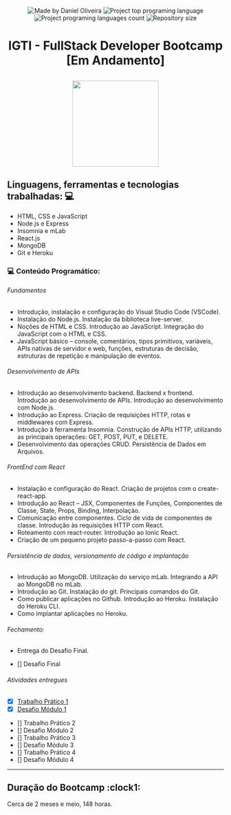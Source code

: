 <p align="center">
    <img alt="Made by Daniel Oliveira" src="https://img.shields.io/badge/made%20by-Daniel%20Oliveira-brightgreen">
    <img alt="Project top programing language" src="https://img.shields.io/github/languages/top/dnl007/bootcamp-fullstack?color=brightgreen">
    <img alt="Project programing languages count" src="https://img.shields.io/github/languages/count/dnl007/bootcamp-fullstack?color=brightgreen">
    <img alt="Repository size" src="https://img.shields.io/github/repo-size/dnl007/bootcamp-fullstack?color=brightgreen">
</p>
<h1 align="center">
  IGTI - FullStack Developer Bootcamp [Em Andamento]
  <br/>
</h1>
<h2 align="center">
  <img src="https://www.igti.com.br/wp-content/uploads/2020/02/D.-Full-Stack.png" width="200px"/>
</h2>

## Linguagens, ferramentas e tecnologias trabalhadas: :computer:

<ul>
  <li> HTML, CSS e JavaScript </li>
  <li> Node.js e Express </li>
  <li> Insomnia e mLab </li>
  <li> React.js </li>
  <li> MongoDB </li>
  <li> Git e Heroku </li>
</ul>

### 💻 Conteúdo Programático:

###### Fundamentos

- Introdução, instalação e configuração do Visual Studio Code (VSCode).
- Instalação do Node.js. Instalação da biblioteca live-server.
- Noções de HTML e CSS. Introdução ao JavaScript. Integração do JavaScript com o HTML e CSS.
- JavaScript básico – console, comentários, tipos primitivos, variáveis, APIs nativas de servidor e web, funções, estruturas de decisão, estruturas de repetição e manipulação de eventos.

###### Desenvolvimento de APIs

- Introdução ao desenvolvimento backend. Backend x frontend. Introdução ao desenvolvimento de APIs. Introdução ao desenvolvimento com Node.js.
- Introdução ao Express. Criação de requisições HTTP, rotas e middlewares com Express.
- Introdução à ferramenta Insomnia. Construção de APIs HTTP, utilizando as principais operações: GET, POST, PUT, e DELETE.
- Desenvolvimento das operações CRUD. Persistência de Dados em Arquivos.

###### FrontEnd com React

- Instalação e configuração do React. Criação de projetos com o create-react-app.
- Introdução ao React – JSX, Componentes de Funções, Componentes de Classe, State, Props, Binding, Interpolação.
- Comunicação entre componentes. Ciclo de vida de componentes de classe. Introdução às requisições HTTP com React.
- Roteamento com react-router. Introdução ao Ionic React.
- Criação de um pequeno projeto passo-a-passo com React.

###### Persistência de dados, versionamento de código e implantação

- Introdução ao MongoDB. Utilização do serviço mLab. Integrando a API ao MongoDB no mLab.
- Introdução ao Git. Instalação do git. Principais comandos do Git.
- Como publicar aplicações no Github. Introdução ao Heroku. Instalação do Heroku CLI.
- Como implantar aplicações no Heroku.

###### Fechamento:

- Entrega do Desafio Final.

- [] Desafio Final

###### Atividades entregues

- [x] [Trabalho Prático 1](/Modulo1/trabalhoPratico)
- [x] [Desafio Módulo 1](/Modulo1/desafio)
- [] Trabalho Prático 2
- [] Desafio Módulo 2
- [] Trabalho Prático 3
- [] Desafio Módulo 3
- [] Trabalho Prático 4
- [] Desafio Módulo 4

<hr>
<h2> Duração do Bootcamp :clock1: </h2>

Cerca de 2 meses e meio, 148 horas.
